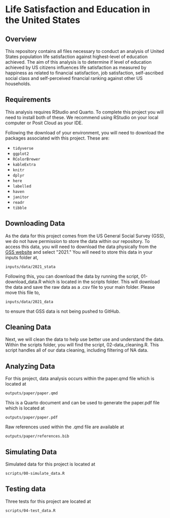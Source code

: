 # Life Satisfaction and Education in the United States

## Overview

This repository contains all files necessary to conduct an analysis of United States population life satisfaction against highest-level of education achieved. The aim of this analysis is to determine if level of education achieved by US citizens influences life satisfaction as measured by happiness as related to financial satisfaction, job satisfaction, self-ascribed social class and self-perceived financial ranking against other US households.

## Requirements

This analysis requires RStudio and Quarto. To complete this project you will need to install both of these. We recommend using RStudio on your local computer or Posit Cloud as your IDE.

Following the download of your environment, you will need to download the packages associated with this project. These are:

-   `tidyverse`
-   `ggplot2`
-   `RColorBrewer`
-   `kableExtra`
-   `knitr`
-   `dplyr`
-   `here`
-   `labelled`
-   `haven`
-   `janitor`
-   `readr`
-   `tibble`

## Downloading Data

As the data for this project comes from the US General Social Survey (GSS), we do not have permission to store the data within our repository. To access this data, you will need to download the data physically from the [GSS website](https://gss.norc.org/get-the-data/stata) and select "2021." You will need to store this data in your inputs folder at,

`inputs/data/2021_stata`

Following this, you can download the data by running the script, 01-download_data.R which is located in the scripts folder. This will download the data and save the raw data as a .csv file to your main folder. Please move this file to,

`inputs/data/2021_data`

to ensure that GSS data is not being pushed to GitHub.

## Cleaning Data

Next, we will clean the data to help use better use and understand the data. Within the scripts folder, you will find the script, 02-data_cleaning.R. This script handles all of our data cleaning, including filtering of NA data.

## Analyzing Data

For this project, data analysis occurs within the paper.qmd file which is located at

`outputs/paper/paper.qmd`

This is a Quarto document and can be used to generate the paper.pdf file which is located at

`outputs/paper/paper.pdf`

Raw references used within the .qmd file are available at

`outputs/paper/references.bib`

## Simulating Data

Simulated data for this project is located at

`scripts/00-simulate_data.R`

## Testing data

Three tests for this project are located at

`scripts/04-test_data.R`
